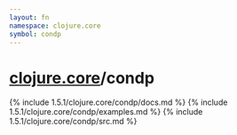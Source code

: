 ```yaml
---
layout: fn
namespace: clojure.core
symbol: condp
---
```


# [clojure.core](../)/condp

{% include 1.5.1/clojure.core/condp/docs.md %}
{% include 1.5.1/clojure.core/condp/examples.md %}
{% include 1.5.1/clojure.core/condp/src.md %}

